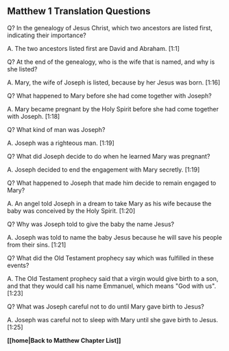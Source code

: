 ## Matthew 1 Translation Questions ##

Q? In the genealogy of Jesus Christ, which two ancestors are listed first, indicating their importance?

A. The two ancestors listed first are David and Abraham. [1:1]

Q? At the end of the genealogy, who is the wife that is named, and why is she listed?

A. Mary, the wife of Joseph is listed, because by her Jesus was born. [1:16]

Q? What happened to Mary before she had come together with Joseph?

A. Mary became pregnant by the Holy Spirit before she had come together with Joseph. [1:18]

Q? What kind of man was Joseph?

A. Joseph was a righteous man. [1:19]

Q? What did Joseph decide to do when he learned Mary was pregnant?

A. Joseph decided to end the engagement with Mary secretly. [1:19]

Q? What happened to Joseph that made him decide to remain engaged to Mary?

A. An angel told Joseph in a dream to take Mary as his wife because the baby was conceived by the Holy Spirit. [1:20]

Q? Why was Joseph told to give the baby the name Jesus?

A. Joseph was told to name the baby Jesus because he will save his people from their sins. [1:21]

Q? What did the Old Testament prophecy say which was fulfilled in these events?

A. The Old Testament prophecy said that a virgin would give birth to a son, and that they would call his name Emmanuel, which means "God with us". [1:23]

Q? What was Joseph careful not to do until Mary gave birth to Jesus?

A. Joseph was careful not to sleep with Mary until she gave birth to Jesus. [1:25]

__[[home|Back to Matthew Chapter List]]__

